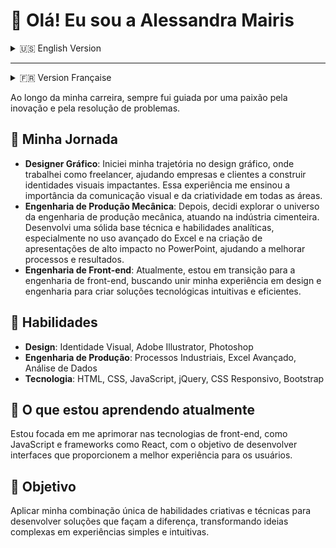 # 👋 Olá! Eu sou a Alessandra Mairis


<details>
<summary>🇺🇸 English Version</summary>

# 👋 Hello! I'm Alessandra Mairis

Throughout my career, I have always been driven by a passion for innovation and problem-solving.

## 💼 My Journey
- **Graphic Designer**: I began my journey in graphic design, working as a freelancer, helping companies and clients build impactful visual identities. This experience taught me the importance of visual communication and creativity in all areas.
- **Mechanical Production Engineering**: Later, I decided to explore the world of mechanical production engineering, working in the cement industry. I developed a solid technical foundation and analytical skills, especially in advanced Excel use and creating high-impact PowerPoint presentations, helping improve processes and results.
- **Front-end Engineering**: Currently, I am transitioning to front-end engineering, seeking to combine my experience in design and engineering to create intuitive and efficient technological solutions.

## 🔧 Skills
- **Design**: Visual Identity, Adobe Illustrator, Photoshop
- **Production Engineering**: Industrial Processes, Advanced Excel, Data Analysis
- **Technology**: HTML, CSS, JavaScript, jQuery, Responsive CSS, Bootstrap

## 🌱 Currently Learning
I am focusing on enhancing my front-end skills, such as JavaScript and frameworks like React, aiming to develop interfaces that provide the best user experience.

## 🚀 Objective
To apply my unique combination of creative and technical skills to develop solutions that make a difference, transforming complex ideas into simple and intuitive experiences.

---

</details>

---

<details>
<summary> 🇫🇷 Version Française</summary>

# 👋 Bonjour! Je suis Alessandra Mairis

Tout au long de ma carrière, j'ai toujours été guidée par une passion pour l'innovation et la résolution de problèmes.

## 💼 Mon Parcours
- **Designer Graphique** : J'ai commencé mon parcours dans le design graphique, en travaillant en tant que freelance, aidant les entreprises et les clients à construire des identités visuelles percutantes. Cette expérience m'a appris l'importance de la communication visuelle et de la créativité dans tous les domaines.
- **Ingénierie de Production Mécanique** : Plus tard, j'ai décidé d'explorer l'univers de l'ingénierie de production mécanique, travaillant dans l'industrie cimentière. J'ai développé une base technique solide et des compétences analytiques, notamment dans l'utilisation avancée d'Excel et la création de présentations PowerPoint à fort impact, aidant à améliorer les processus et les résultats.
- **Ingénierie Front-end** : Actuellement, je suis en transition vers l'ingénierie front-end, cherchant à combiner mon expérience en design et en ingénierie pour créer des solutions technologiques intuitives et efficaces.

## 🔧 Compétences
- **Design** : Identité Visuelle, Adobe Illustrator, Photoshop
- **Ingénierie de Production** : Processus Industriels, Excel Avancé, Analyse de Données
- **Technologie** : HTML, CSS, JavaScript, jQuery, CSS Responsive, Bootstrap

## 🌱 Apprentissage Actuel
Je me concentre sur l'amélioration de mes compétences en front-end, telles que JavaScript et les frameworks comme React, dans le but de développer des interfaces offrant la meilleure expérience utilisateur.

## 🚀 Objectif
Appliquer ma combinaison unique de compétences créatives et techniques pour développer des solutions qui font la différence, transformant des idées complexes en expériences simples et intuitives.

</details>


Ao longo da minha carreira, sempre fui guiada por uma paixão pela inovação e pela resolução de problemas.

## 💼 Minha Jornada
- **Designer Gráfico**: Iniciei minha trajetória no design gráfico, onde trabalhei como freelancer, ajudando empresas e clientes a construir identidades visuais impactantes. Essa experiência me ensinou a importância da comunicação visual e da criatividade em todas as áreas.
- **Engenharia de Produção Mecânica**: Depois, decidi explorar o universo da engenharia de produção mecânica, atuando na indústria cimenteira. Desenvolvi uma sólida base técnica e habilidades analíticas, especialmente no uso avançado do Excel e na criação de apresentações de alto impacto no PowerPoint, ajudando a melhorar processos e resultados.
- **Engenharia de Front-end**: Atualmente, estou em transição para a engenharia de front-end, buscando unir minha experiência em design e engenharia para criar soluções tecnológicas intuitivas e eficientes.

## 🔧 Habilidades
- **Design**: Identidade Visual, Adobe Illustrator, Photoshop
- **Engenharia de Produção**: Processos Industriais, Excel Avançado, Análise de Dados
- **Tecnologia**: HTML, CSS, JavaScript, jQuery, CSS Responsivo, Bootstrap

## 🌱 O que estou aprendendo atualmente
Estou focada em me aprimorar nas tecnologias de front-end, como JavaScript e frameworks como React, com o objetivo de desenvolver interfaces que proporcionem a melhor experiência para os usuários.

## 🚀 Objetivo
Aplicar minha combinação única de habilidades criativas e técnicas para desenvolver soluções que façam a diferença, transformando ideias complexas em experiências simples e intuitivas.
